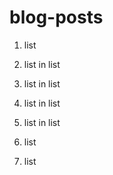 # blog-posts

1. list

  1. list in list
  2. list in list
  3. list in list
  3. list in list
   
2. list
3. list
